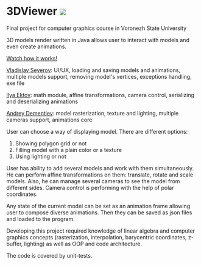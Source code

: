 # 3DViewer ![](https://github.com/andreydem0505/3DViewer/workflows/Testing/badge.svg)
Final project for computer graphics course in Voronezh State University

3D models render written in Java allows user to interact with models and even create animations.

<a href="https://youtu.be/lfBWsFlg0Xo">Watch how it works!</a>

<a href="https://github.com/lein3000zzz">Vladislav Severov<a/>: UI/UX, loading and saving models and 
animations, multiple models support, removing model's vertices, exceptions handling, exe file

<a href="https://github.com/LiptonItTea">Ilya Ektov<a/>: math module, affine transformations, camera control, 
serializing and deserializing animations

<a href="https://github.com/andreydem0505">Andrey Dementiev<a/>: model rasterization, texture and lighting, multiple 
cameras support, animations core

User can choose a way of displaying model. There are different options:
<ol>
<li>Showing polygon grid or not</li>
<li>Filling model with a plain color or a texture</li>
<li>Using lighting or not</li>
</ol>

User has ability to add several models and work with them simultaneously. He can perform affine transformations on them:
translate, rotate and scale models. Also, he can manage several cameras to see the model from different sides. Camera 
control is performing with the help of polar coordinates.

Any state of the current model can be set as an animation frame allowing user to compose diverse animations. Then they 
can be saved as json files and loaded to the program.

Developing this project required knowledge of linear algebra and computer graphics concepts (rasterization, 
interpolation, barycentric coordinates, z-buffer, lighting) as well as OOP and code architecture.

The code is covered by unit-tests.